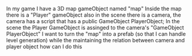 In my game I have a 3D map gameObject named "map" 
Inside the map there is a "Player" gameObject
also in the scene there is a camera, the camera has a script that has a public GameObject PlayerObject; 
In the scene the Player GameObject is assinged to the camera's "GameObject PlayerObject" 
I want to turn the "map" into a prefab (so that I can handle level generation) while the maintaining the relation between camera and player object 
how can I do this 
